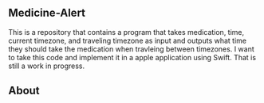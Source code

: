 ## Medicine-Alert

This is a repository that contains a program that takes medication, time, current timezone, and traveling timezone as input and outputs what time they should take the medication when travleing between timezones. I want to take this code and implement it in a apple application using Swift. That is still a work in progress.

## About

